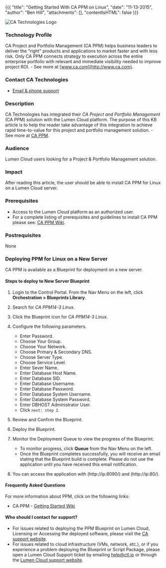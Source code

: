 {{{
  "title": "Getting Started With CA PPM on Linux",
  "date": "11-13-2015",
  "author": "Ben Hill",
  "attachments": [],
  "contentIsHTML": false
}}}

![CA Technologies Logo](../../images/ca-technologies-logo.png)

### Technology Profile
CA Project and Portfolio Management (CA PPM) helps business leaders to deliver the “right” products and applications to market faster and with less risk. Only CA PPM connects strategy to execution across the entire enterprise portfolio with relevant and immediate visibility needed to improve project ROI. - See more at [www.ca.com](http://www.ca.com).

### Contact CA Technologies
* [Email & phone support](https://www.ca.com/us/contact/call-me.aspx)

### Description
CA Technologies has integrated their _CA Project and Portfolio Management_ (CA PPM) solution with the Lumen Cloud platform. The purpose of this KB article is to help the reader take advantage of this integration to achieve rapid time-to-value for this project and portfolio management solution. - See more at [CA PPM](http://www.ca.com/us/intellicenter/ca-ppm.aspx).

### Audience
Lumen Cloud users looking for a Project & Portfolio Management solution.

### Impact
After reading this article, the user should be able to install CA PPM for Linux on a Lumen Cloud server.

### Prerequisites
* Access to the Lumen Cloud platform as an authorized user.
* For a complete listing of prerequisites and guidelines to install CA PPM  please see: [CA PPM Wiki](https://wiki.ca.com/ca-ppm/14-3).

### Postrequisites
None

### Deploying PPM for Linux on a New Server
CA PPM is available as a Blueprint for deployment on a new server.

#### Steps to deploy to New Server Blueprint
1. Login to the Control Portal. From the Nav Menu on the left, click **Orchestration > Blueprints Library**.

2. Search for *CA PPM14-3 Linux*.

3. Click the Blueprint icon for *CA PPM14-3 Linux*.

4. Configure the following parameters.
   * Enter Password.
   * Choose Your Group.
   * Choose Your Network.
   * Choose Primary & Secondary DNS.
   * Choose Server Type.
   * Choose Service Level.
   * Enter Sever Name.
   * Enter Database Host Name.
   * Enter Database SID.
   * Enter Database Username.
   * Enter Database Password.
   * Enter Database System Username.
   * Enter Database System Password.
   * Enter DBHOST Administrator User.
   * Click `next: step 2`.

  5. Review and Confirm the Blueprint.

  6. Deploy the Blueprint.

  7. Monitor the Deployment Queue to view the progress of the Blueprint.
     * To monitor progress, click **Queue** from the Nav Menu on the left.
     * Once the Blueprint completes successfully, you will receive an email stating that the Blueprint build is complete. Please do not use the application until you have received this email notification.

  8. You can access the application with (http://ip:8090/) and (http://ip:80/).

#### Frequently Asked Questions
For more information about PPM, click on the following links:
* CA PPM - [Getting Started Wiki](https://wiki.ca.com/ca-ppm/14-3/getting-started)

#### Who should I contact for support?
* For issues related to deploying the PPM Blueprint on Lumen Cloud, Licensing or Accessing the deployed software, please visit the [CA support website](http://www.ca.com/us/support.aspx?intcmp=headernav).
* For issues related to cloud infrastructure (VMs, network, etc.), or if you experience a problem deploying the Blueprint or Script Package, please open a Lumen Cloud Support ticket by emailing [help@ctl.io](mailto:help@ctl.io) or through the [Lumen Cloud support website](https://support.ctl.io/hc/en-us/requests/new).
